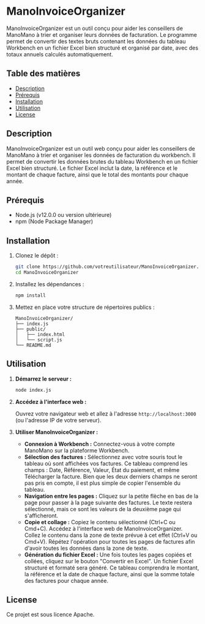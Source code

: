 # ManoInvoiceOrganizer

ManoInvoiceOrganizer est un outil conçu pour aider les conseillers de ManoMano à trier et organiser leurs données de facturation. Le programme permet de convertir des textes bruts contenant les données du tableau Workbench en un fichier Excel bien structuré et organisé par date, avec des totaux annuels calculés automatiquement.

## Table des matières

- [Description](#description)
- [Prérequis](#prérequis)
- [Installation](#installation)
- [Utilisation](#utilisation)
- [License](#license)

## Description

ManoInvoiceOrganizer est un outil web conçu pour aider les conseillers de ManoMano à trier et organiser les données de facturation du workbench. Il permet de convertir les données brutes du tableau Workbench en un fichier Excel bien structuré. Le fichier Excel inclut la date, la référence et le montant de chaque facture, ainsi que le total des montants pour chaque année.

## Prérequis

- Node.js (v12.0.0 ou version ultérieure)
- npm (Node Package Manager)

## Installation

1. Clonez le dépôt :
   ```bash
   git clone https://github.com/votreutilisateur/ManoInvoiceOrganizer.git
   cd ManoInvoiceOrganizer
   ```

2. Installez les dépendances :
   ```bash
   npm install
   ```

3. Mettez en place votre structure de répertoires publics :
   ```
   ManoInvoiceOrganizer/
   ├── index.js
   ├── public/
   │   ├── index.html
   │   └── script.js
   └── README.md
   ```

## Utilisation

1. **Démarrez le serveur :**

   ```bash
   node index.js
   ```

2. **Accédez à l'interface web :**

   Ouvrez votre navigateur web et allez à l'adresse `http://localhost:3000` (ou l'adresse IP de votre serveur).

3. **Utiliser ManoInvoiceOrganizer :**

   - **Connexion à Workbench :** Connectez-vous à votre compte ManoMano sur la plateforme Workbench.
   - **Sélection des factures :** Sélectionnez avec votre souris tout le tableau où sont affichées vos factures. Ce tableau comprend les champs : Date, Référence, Valeur, État du paiement, et même Télécharger la facture. Bien que les deux derniers champs ne seront pas pris en compte, il est plus simple de copier l'ensemble du tableau.
   - **Navigation entre les pages :** Cliquez sur la petite flèche en bas de la page pour passer à la page suivante des factures. Le texte restera sélectionné, mais ce sont les valeurs de la deuxième page qui s'afficheront.
   - **Copie et collage :** Copiez le contenu sélectionné (Ctrl+C ou Cmd+C). Accédez à l'interface web de ManoInvoiceOrganizer. Collez le contenu dans la zone de texte prévue à cet effet (Ctrl+V ou Cmd+V). Répétez l'opération pour toutes les pages de factures afin d'avoir toutes les données dans la zone de texte.
   - **Génération du fichier Excel :** Une fois toutes les pages copiées et collées, cliquez sur le bouton "Convertir en Excel". Un fichier Excel structuré et formaté sera généré. Ce tableau comprendra le montant, la référence et la date de chaque facture, ainsi que la somme totale des factures pour chaque année.

## License

Ce projet est sous licence Apache.
```
